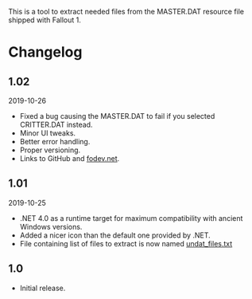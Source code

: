 This is a tool to extract needed files from the MASTER.DAT resource file shipped with Fallout 1.

# Changelog

## 1.02
2019-10-26
* Fixed a bug causing the MASTER.DAT to fail if you selected CRITTER.DAT instead.
* Minor UI tweaks.
* Better error handling.
* Proper versioning.
* Links to GitHub and [fodev.net](https://fodev.net).

## 1.01
2019-10-25
* .NET 4.0 as a runtime target for maximum compatibility with ancient Windows versions.
* Added a nicer icon than the default one provided by .NET.
* File containing list of files to extract is now named [undat_files.txt](undat_files.txt)

## 1.0
* Initial release.
